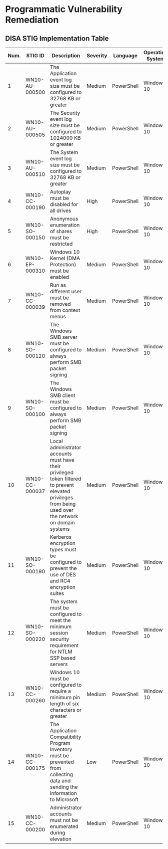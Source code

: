 # Programmatic Vulnerability Remediation

## DISA STIG Implementation Table

| Num. | STIG ID          | Description                     | Severity | Language | Operating System  | Link  |
|------|------------------|---------------------------------|----------|----------|-------------------|-------|
| 1 | WN10-AU-000500   | The Application event log size must be configured to 32768 KB or greater  | Medium | PowerShell | Windows 10 | [View Implementation](https://github.com/JRosieFire/Programmatic-Vulneratility-Remediation/blob/main/STIGS/Scripts/STIG-ID-WN10-AU-000500.ps1) |
| 2 | WN10-AU-000505   | The Security event log size must be configured to 1024000 KB or greater | Medium |  PowerShell | Windows 10 | [View Implementation](https://github.com/JRosieFire/Programmatic-Vulneratility-Remediation/blob/main/STIGS/Scripts/STIG-ID-WN10-AU-000505.ps1)|
| 3 | WN10-AU-000510   | The System event log size must be configured to 32768 KB or greater | Medium | PowerShell | Windows 10 | [View Implementation](https://github.com/JRosieFire/Programmatic-Vulneratility-Remediation/blob/main/STIGS/Scripts/STIG-ID-WN10-AU-000510.ps1)|
| 4 | WN10-CC-000190   | Autoplay must be disabled for all drives | High | PowerShell | Windows 10 | [View Implementation](https://github.com/JRosieFire/Programmatic-Vulneratility-Remediation/blob/main/STIGS/Scripts/STIG-ID-WN10-CC-000190.ps1) |
| 5 | WN10-SO-000150   | Anonymous enumeration of shares must be restricted | High | PowerShell | Windows 10 | [View Implementation](https://github.com/JRosieFire/Programmatic-Vulneratility-Remediation/blob/main/STIGS/Scripts/STIG-ID-WN10-SO-000150.ps1) |
| 6 | WN10-EP-000310   | Windows 10 Kernel (DMA Protection) must be enabled | Medium | PowerShell | Windows 10 | [View Implementation](https://github.com/JRosieFire/Programmatic-Vulneratility-Remediation/blob/main/STIGS/Scripts/STIG-ID-WN10-EP-000310.ps1) |
| 7 | WN10-CC-000039   | Run as different user must be removed from context menus | Medium| PowerShell | Windows 10 | [View Implementation](https://github.com/JRosieFire/Programmatic-Vulneratility-Remediation/blob/main/STIGS/Scripts/STIG-ID-WN10-CC-000039.ps1) |
| 8 | WN10-SO-000120   | The Windows SMB server must be configured to always perform SMB packet signing | Medium | PowerShell | Windows 10 | [View Implementation](https://github.com/JRosieFire/Programmatic-Vulneratility-Remediation/blob/main/STIGS/Scripts/STIG-ID-WN10-SO-000120.ps1) |
| 9 | WN10-SO-000100   | The Windows SMB client must be configured to always perform SMB packet signing | Medium | PowerShell | Windows 10 | [View Implementation](https://github.com/JRosieFire/Programmatic-Vulneratility-Remediation/blob/main/STIGS/Scripts/STIG-ID-WN10-SO-000100.ps1) | 
| 10 | WN10-CC-000037   | Local administrator accounts must have their privileged token filtered to prevent elevated privileges from being used over the network on domain systems | Medium | PowerShell | Windows 10 | [View Implementation](https://github.com/JRosieFire/Programmatic-Vulneratility-Remediation/blob/main/STIGS/Scripts/STIG-ID-WN10-CC-000037.ps1) |
| 11 | WN10-SO-000190   | Kerberos encryption types must be configured to prevent the use of DES and RC4 encryption suites | Medium | PowerShell | Windows 10 | [View Implementation]() |
| 12 | WN10-SO-000220   | The system must be configured to meet the minimum session security requirement for NTLM SSP based servers | Medium | PowerShell | Windows 10 | [View Implementation]() |
| 13 | WN10-CC-000260   | Windows 10 must be configured to require a minimum pin length of six characters or greater | Medium | PowerShell | Windows 10 | [View Implementation]() |
| 14 | WN10-CC-000175   | The Application Compatibility Program Inventory must be prevented from collecting data and sending the information to Microsoft | Low | PowerShell | Windows 10 | [View Implementation]() |
| 15 | WN10-CC-000200   | Administrator accounts must not be enumerated during elevation | Medium | PowerShell | Windows 10 | [View Implemenation]() |



